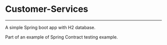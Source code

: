 # Customer-Services
------------

A simple Spring boot app with H2 database. 

Part of an example of Spring Contract 
testing example.

